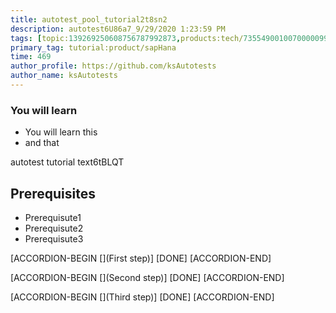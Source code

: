 ```yaml
---
title: autotest_pool_tutorial2t8sn2
description: autotest6U86a7_9/29/2020 1:23:59 PM
tags: [topic:139269250608756787992873,products:tech/73554900100700000996,tutorial:experience/advanced]
primary_tag: tutorial:product/sapHana
time: 469
author_profile: https://github.com/ksAutotests
author_name: ksAutotests
---
```

### You will learn
- You will learn this
- and that

autotest tutorial text6tBLQT

## Prerequisites
- Prerequisute1
- Prerequisute2
- Prerequisute3

[ACCORDION-BEGIN [](First step)]
[DONE]
[ACCORDION-END]

[ACCORDION-BEGIN [](Second step)]
[DONE]
[ACCORDION-END]

[ACCORDION-BEGIN [](Third step)]
[DONE]
[ACCORDION-END]

